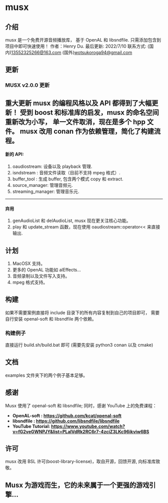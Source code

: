 # musx
## 介绍
musx 是一个免费开源音频播放库， 基于 OpenAL 和 libsndfile. 只需添加包含到项目中即可快速使用！
作者：Henry Du.
最后更新: 2022/7/10
联系方式:
(国内)13552325266@163.com
(国外)wotsukoroga94@gmail.com
## 更新
### MUSX v2.0.0 更新
重大更新 musx 的编程风格以及 API 都得到了大幅更新！
受到 boost 和标准库的启发，musx 的命名空间重新改为小写，
单一文件取消，现在是多个 hpp 文件。
musx 改用 conan 作为依赖管理，简化了构建流程。
---
#### 新的 API:
1. oaudiostream: 设备以及 playback 管理.
2. isndstream  : 音频文件读取（目前不支持 mpeg 格式）.
3. buffer_tool : 生成 buffer, 包含两个模式 copy 和 extract.
4. source_manager: 管理音频元.
5. streaming_manager: 管理音乐元.
---
#### 弃用
1. genAudioList 和 delAudioList, musx 现在更关注核心功能。
2. play 和 update_stream 函数，现在使用 oaudiostream::operator<< 来直接输出.

## 计划
1. MacOSX 支持。
2. 更多的 OpenAL 功能如 alEffects...
3. 音频录制以及文件写入支持。
4. mpeg 格式支持。

## 构建
如果不需要案例直接将 include 目录下的所有内容复制到自己的项目即可，
需要自行安装 openal-soft 和 libsndfile 两个依赖。
### 构建例子
直接运行 build.sh/build.bat 即可 (需要先安装 python3 conan 以及 cmake)
## 文档
examples 文件夹下的两个例子基本足够。
## 感谢
Musx 使用了 openal-soft 和 libsndfile; 同时，感谢 YouTube 上的免费课程：
- **OpenAL-soft     : https://github.com/kcat/openal-soft**
- **libsndfile      : https://github.com/libsndfile/libsndfile**
- **YouTube Tutorial: https://www.youtube.com/watch?v=fG2veGWNPJY&list=PLalVdRk2RC6r7-4zciZ3LKc96ikviw6BS**
## 许可
musx 改用 BSL 许可(boost-library-license)，取自开源，回馈开源, 向标准库致敬。

## Musx 为游戏而生，它的未来属于一个更强的游戏引擎...

